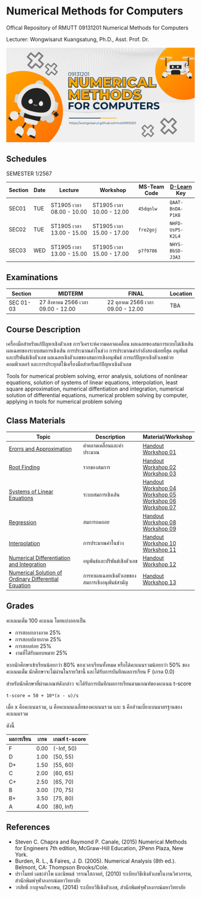 # Numerical Methods for Computers
Offical Repository of RMUTT 09131201 Numerical Methods for Computers

Lecturer: Wongwisarut Kuangsatung, Ph.D., Asst. Prof. Dr.

![Banner](./materials/banner.png)


## Schedules

SEMESTER 1/2567

| Section | Date    | Lecture  | Workshop | MS-Team Code | [D-Learn](https://dlearn.rmutt.ac.th/course/view.php?id=2318) Key |
|---------|---------|----------|----------|--------|---------|
|  SEC01  | TUE     |ST1905 เวลา 08.00 - 10.00 | ST1905 เวลา 10.00 - 12.00 | `45dqnlw` | `QAAT-BnDA-P1K8`  |
|  SEC02  | TUE     |ST1905 เวลา 13.00 - 15.00 | ST1905 เวลา 15.00 - 17.00 | `fre2goj` | `NHFD-UsPS-K2L4`  |
|  SEC03  | WED     | ST1905 เวลา 13.00 - 15.00 | ST1905 เวลา 15.00 - 17.00 | `p7f9786` | `NHYS-BbSD-J3A3`  |


## Examinations

| Section | MIDTERM | FINAL  | Location|
|---------|---------|-------|---------|
| SEC 01-03 | 27 สิงหาคม 2566 เวลา 09.00 - 12.00  | 22 ตุลาคม 2566 เวลา 09.00 - 12.00  | TBA |



## Course Description

เครื่องมือสำหรับแก้ปัญหาเชิงตัวเลข การวิเคราะห์ความคลาดเคลื่อน ผลเฉลยของสมการแบบไม่เชิงเส้น ผลเฉลยของระบบสมการเชิงเส้น การประมาณค่าในช่วง การประมาณค่ากำลังสองน้อยที่สุด อนุพันธ์และปริพันธ์เชิงตัวเลข ผลเฉลยเชิงตัวเลขของสมการเชิงอนุพันธ์ การแก้ปัญหาเชิงตัวเลขด้วยคอมพิวเตอร์ และการประยุกต์ใช้เครื่องมือสำหรับแก้ปัญหาเชิงตัวเลข

Tools for numerical problem solving, error analysis, solutions of nonlinear equations, solution of systems of linear equations, interpolation, least square approximation, numerical diffentiation and integration, numerical solution of differential equations, numerical problem solving by computer, applying in tools for numerical problem solving

## Class Materials

|    Topic   |   Description   |    Material/Workshop   |
|------------|-----------------|---------------|
| [Erorrs and Approximation](./materials/lecture_01.pdf) | ค่าคลาดเคลื่อนและค่าประมาณ | [Handout](./materials/handout_01.pdf) <br> [Workshop 01](./materials/workshop_01.ipynb) |
| [Root Finding](./materials/lecture_02.pdf) | รากของสมการ | [Handout](./materials/handout_02.pdf) <br> [Workshop 02](./materials/workshop_02.ipynb) <br>  [Workshop 03](./materials/workshop_03.ipynb)|
| [Systems of Linear Equations](./materials/lecture_03.pdf) | ระบบสมการเชิงเส้น | [Handout](./materials/handout_03.pdf) <br> [Workshop 04](./materials/workshop_04.ipynb) <br> [Workshop 05](./materials/workshop_05.ipynb) <br> [Workshop 06](./materials/workshop_06.ipynb) <br> [Workshop 07](./materials/workshop_07.ipynb)|
| [Regression](./materials/lecture_04.pdf) | สมการถดถอย | [Handout](./materials/handout_04.pdf) <br> [Workshop 08](./materials/workshop_08.zip) <br> [Workshop 09](./materials/workshop_09.zip) |
| [Interpolation](./materials/lecture_05.pdf) | การประมาณค่าในช่วง | [Handout](./materials/handout_05.pdf) <br> [Workshop 10](./materials/workshop_10.ipynb) <br> [Workshop 11](./materials/workshop_11.zip) |
| [Numerical Differentiation and  Integration](./materials/lecture_06.pdf) | อนุพันธ์และปริพันธ์เชิงตัวเลข | [Handout](./materials/handout_06.pdf) <br> [Workshop 12](./materials/workshop_12.ipynb) |
| [Numerical Solution of Ordinary Differential Equation](./materials/lecture_07.pdf) | การหาผลเฉลยเชิงตัวเลขของสมการเชิงอนุพันธ์สามัญ | [Handout](./materials/handout_07.pdf) <br> [Workshop 13](./materials/workshop_13.ipynb) |


## Grades

คะแนนเต็ม 100 คะแนน โดยแบ่งออกเป็น
- การสอบกลางภาค 25%
- การสอบปลายภาค 25%
- การสอบย่อย 25%
- งานที่ได้รับมอบหมาย 25%

หากนักศึกษาเข้าเรียนน้อยกว่า 80% ของเวลาเรียนทั้งหมด
หรือได้คะแนนรวมน้อยกว่า 50% ของคะแนนเต็ม นักศึกษาจะไม่ผ่านในรายวิชานี้ และได้รับการบันทึกผลการเรียน F (เกรด 0.0) 

สำหรับนักศึกษาที่ผ่านเกณฑ์ดังกล่าว จะได้รับการบันทึกผลการเรียนตามเกณฑ์ของคะแนน t-score 

```
t-score = 50 + 10*(x - u)/s
```
เมื่อ x คือคะแนนรวม, u คือคะแนนเฉลี่ยของคะแนนรวม และ s คือส่วนเบี่ยงเบนมาตรฐานของคะแนนรวม

ดังนี้

| ผลการเรียน | เกรด | เกณฑ์ t-score |
|---------|------|--------------|
| F | 0.00 | (-Inf, 50) | 
| D | 1.00 | [50, 55) | 
| D+ | 1.50 | [55, 60) | 
| C | 2.00 | [60, 65) |
| C+ | 2.50 | [65, 70) |
| B | 3.00 | [70, 75) |
| B+ | 3.50 | [75, 80) |
| A | 4.00 | [80, Inf) |

## References

- Steven C. Chapra and Raymond P. Canale, (2015) Numerical Methods for Engineers 7th edition, McGraw-Hill Education, 2Penn Plaza, New York.
- Burden, R. L., & Faires, J. D. (2005). Numerical Analysis (8th ed.). Belmont, CA: Thompson Brooks/Cole.
- ปราโมทย์ เดชะอำไพ และนิพนธ์ วรรณโสภาคย์, (2010) ระเบียบวิธีเชิงตัวเลขในงานวิศวกรรม, สำนักพิมพ์จุฬาลงกรณ์มหาวิทยาลัย
- วรสิทธิ์ กาญจนกิจเกษม, (2014) ระเบียบวิธีเชิงตัวเลข, สำนักพิมพ์จุฬาลงกรณ์มหาวิทยาลัย